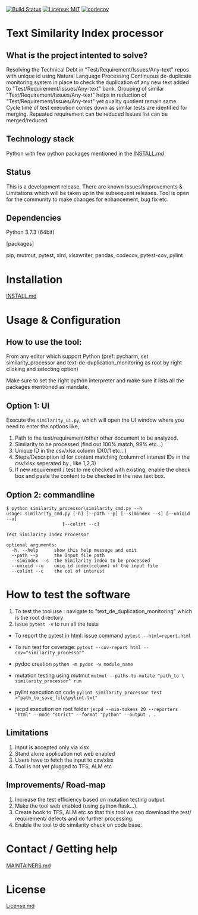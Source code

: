 [![Build Status](https://travis-ci.com/philips-software/TextSimilarityProcessor.svg?branch=master)](https://travis-ci.com/philips-software/TextSimilarityProcessor)
[![License: MIT](https://img.shields.io/badge/License-MIT-yellow.svg)](https://opensource.org/licenses/MIT)
[![codecov](https://codecov.io/gh/philips-software/TextSimilarityProcessor/branch/master/graph/badge.svg)](https://codecov.io/gh/philips-software/TextSimilarityProcessor)


Text Similarity Index processor
====================
What is the project intented to solve?
--------
Resolving the Technical Debt in "Test/Requirement/Issues/Any-text" repos with unique id using Natural Language Processing Continuous 
de-duplicate monitoring system in place to check the duplication of any new text added to "Test/Requirement/Issues/Any-text" bank. 
Grouping of similar "Test/Requirement/Issues/Any-text" helps in reduction of "Test/Requirement/Issues/Any-text" yet quality quotient remain same.  
Cycle time of test execution comes down as similar tests are identified for merging. 
Repeated requirement can be reduced Issues list can be merged/reduced


Technology stack 
--------
Python with few python packages mentioned in the [INSTALL.md](INSTALL.md) 

Status 
-------- 
This is a development release. There are known Issues/improvements & Limitations which will be taken up in the subsequent releases. Tool is open for the community to make changes for enhancement, bug fix etc.

Dependencies
--------
Python 3.7.3 (64bit)
 
[packages]

pip,
mutmut,
pytest,
xlrd,
xlsxwriter,
pandas,
codecov,
pytest-cov,
pylint

Installation
====================
[INSTALL.md](INSTALL.md) 

Usage & Configuration
====================
How to use the tool:
--------

From any editor which support Python (pref: pycharm, set similarity_processor and text-de-duplication_monitoring as root by
right clicking and selecting option)

Make sure to set the right python interpreter and make sure it lists all the packages mentioned as mandate.

Option 1: UI
--------
Execute the `similarity_ui.py`, which will open the UI window where you need to enter the options like,

1. Path to the test/requirement/other other document to be analyzed.
2. Similarity to be processed (find out 100% match, 99% etc...)
3. Unique ID in the csv/xlsx column ID(0/1 etc...)
4. Steps/Description id for content matching (column of interest IDs in the csv/xlsx seperated by , like 1,2,3)
5. If new requirement / test to me checked with existing, enable the check box and paste the content to be checked in
the new text box.

Option 2: commandline
--------
```
$ python similarity_processor\similarity_cmd.py --h
usage: similarity_cmd.py [-h] [--path --p] [--simindex --s] [--uniqid --u]
                     [--colint --c]

Text Similarity Index Processor

optional arguments:
  -h, --help      show this help message and exit
  --path --p      the Input file path
  --simindex --s  the Similarity index to be processed
  --uniqid --u    uniq id index(column) of the input file
  --colint --c    the col of interest
``` 


How to test the software
====================
1. To test the tool use : navigate to "text_de_duplication_monitoring" which is the root directory
2. issue `pytest -v` to run all the tests

- To report the pytest in html:
issue command `pytest --html=report.html`

- To run test for coverage:
`pytest --cov-report html --cov="similarity_processor"`

- pydoc creation 
`python -m pydoc -w module_name`

- mutation testing using mutmut
`mutmut --paths-to-mutate "path_to \ similarity_processor" run`

- pylint execution on code
`pylint similarity_processor test >"path_to_save_file\pylint.txt"`

- jscpd execution on root folder
`jscpd --min-tokens 20 --reporters "html" --mode "strict" --format "python" --output . .`

Limitations
--------
1. Input is accepted only via xlsx
2. Stand alone application not web enabled
3. Users have to fetch the input to csv/xlsx
4. Tool is not yet plugged to TFS, ALM etc


Improvements/ Road-map
--------
1. Increase the test efficiency based on mutation testing output.
2. Make the tool web enabled (using python flask...).
3. Create hook to TFS, ALM etc so that this tool we can download the test/ requirement/ defects
and do further processing.
4. Enable the tool to do similarity check on code base.


Contact / Getting help
====================
[MAINTAINERS.md](MAINTAINERS.md) 

License
====================
[License.md](LICENSE.md) 
